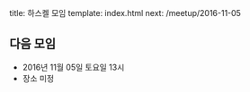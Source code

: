title: 하스켈 모임
template: index.html
next: /meetup/2016-11-05

## 다음 모임

- 2016년 11월 05일 토요일 13시
- 장소 미정
